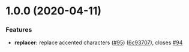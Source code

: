 # 1.0.0 (2020-04-11)


### Features

* **replacer:** replace accented characters ([#95](https://github.com/eddarmitage/Slugger/issues/95)) ([6c93707](https://github.com/eddarmitage/Slugger/commit/6c93707a4aaa1c3e41defdd09876101358af386d)), closes [#94](https://github.com/eddarmitage/Slugger/issues/94)
